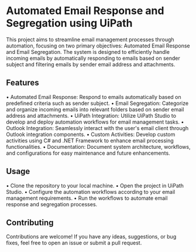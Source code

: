 # Automated Email Response and Segregation using UiPath

This project aims to streamline email management processes through automation, focusing on two primary objectives: Automated Email Response and Email Segregation. The system is designed to efficiently handle incoming emails by automatically responding to emails based on sender subject and filtering emails by sender email address and attachments.

## Features
• Automated Email Response: Respond to emails automatically based on predefined criteria such as sender subject.
• Email Segregation: Categorize and organize incoming emails into relevant folders based on sender email address and attachments.
• UiPath Integration: Utilize UiPath Studio to develop and deploy automation workflows for email management tasks.
• Outlook Integration: Seamlessly interact with the user's email client through Outlook integration components.
• Custom Activities: Develop custom activities using C# and .NET Framework to enhance email processing functionalities.
• Documentation: Document system architecture, workflows, and configurations for easy maintenance and future enhancements.

## Usage
• Clone the repository to your local machine.
• Open the project in UiPath Studio.
• Configure the automation workflows according to your email management requirements.
• Run the workflows to automate email response and segregation processes.

## Contributing
Contributions are welcome! If you have any ideas, suggestions, or bug fixes, feel free to open an issue or submit a pull request.
